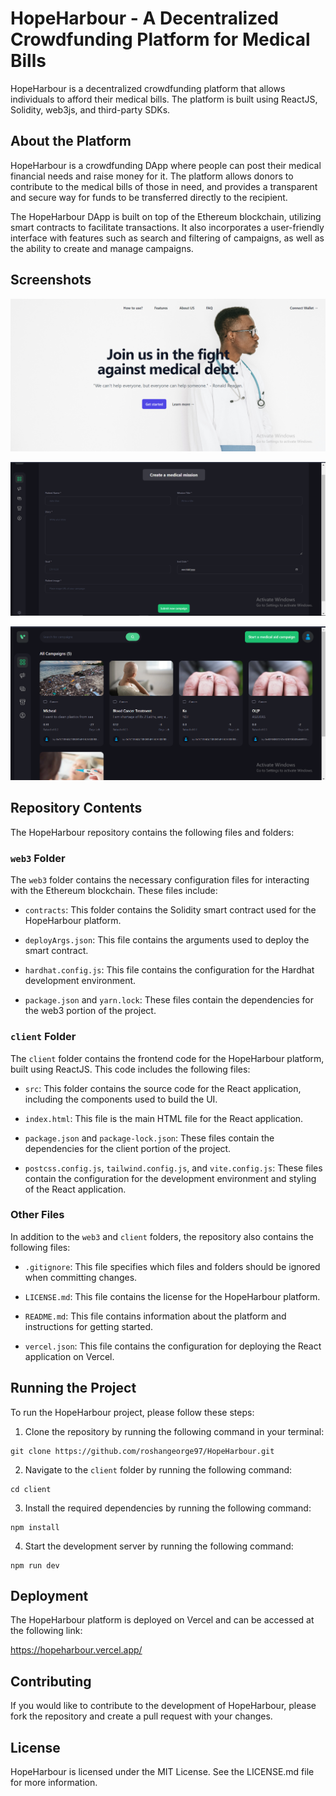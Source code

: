# HopeHarbour - A Decentralized Crowdfunding Platform for Medical Bills

HopeHarbour is a decentralized crowdfunding platform that allows individuals to afford their medical bills. The platform is built using ReactJS, Solidity, web3js, and third-party SDKs. 

## About the Platform

HopeHarbour is a crowdfunding DApp where people can post their medical financial needs and raise money for it. The platform allows donors to contribute to the medical bills of those in need, and provides a transparent and secure way for funds to be transferred directly to the recipient.

The HopeHarbour DApp is built on top of the Ethereum blockchain, utilizing smart contracts to facilitate transactions. It also incorporates a user-friendly interface with features such as search and filtering of campaigns, as well as the ability to create and manage campaigns.

## Screenshots

![Landing Page](/screenshots/Screenshot(287).png)

![Dashboard](/screenshots/Screenshot(288).png)

![Create Campaign](/screenshots/Screenshot(289).png)


## Repository Contents

The HopeHarbour repository contains the following files and folders:

### `web3` Folder

The `web3` folder contains the necessary configuration files for interacting with the Ethereum blockchain. These files include:

- `contracts`: This folder contains the Solidity smart contract used for the HopeHarbour platform.

- `deployArgs.json`: This file contains the arguments used to deploy the smart contract.

- `hardhat.config.js`: This file contains the configuration for the Hardhat development environment.

- `package.json` and `yarn.lock`: These files contain the dependencies for the web3 portion of the project.

### `client` Folder

The `client` folder contains the frontend code for the HopeHarbour platform, built using ReactJS. This code includes the following files:

- `src`: This folder contains the source code for the React application, including the components used to build the UI.

- `index.html`: This file is the main HTML file for the React application.

- `package.json` and `package-lock.json`: These files contain the dependencies for the client portion of the project.

- `postcss.config.js`, `tailwind.config.js`, and `vite.config.js`: These files contain the configuration for the development environment and styling of the React application.

### Other Files

In addition to the `web3` and `client` folders, the repository also contains the following files:

- `.gitignore`: This file specifies which files and folders should be ignored when committing changes.

- `LICENSE.md`: This file contains the license for the HopeHarbour platform.

- `README.md`: This file contains information about the platform and instructions for getting started.

- `vercel.json`: This file contains the configuration for deploying the React application on Vercel.

## Running the Project

To run the HopeHarbour project, please follow these steps:

1. Clone the repository by running the following command in your terminal:
```
git clone https://github.com/roshangeorge97/HopeHarbour.git
```


2. Navigate to the `client` folder by running the following command:

```
cd client
```

3. Install the required dependencies by running the following command:
```
npm install
```

4. Start the development server by running the following command:
```
npm run dev
```

## Deployment

The HopeHarbour platform is deployed on Vercel and can be accessed at the following link:

https://hopeharbour.vercel.app/

## Contributing

If you would like to contribute to the development of HopeHarbour, please fork the repository and create a pull request with your changes.

## License

HopeHarbour is licensed under the MIT License. See the LICENSE.md file for more information.

